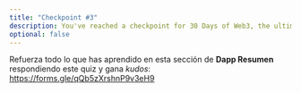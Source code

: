 ```yaml
---
title: "Checkpoint #3"
description: You've reached a checkpoint for 30 Days of Web3, the ultimate online curriculum on full-stsack blockchain development.
optional: false
---
```


Refuerza todo lo que has aprendido en esta sección de **Dapp Resumen** respondiendo este quiz y gana _kudos_: https://forms.gle/qQb5zXrshnP9v3eH9
